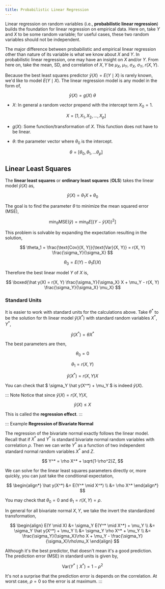 ```yaml
---
title: Probabilistic Linear Regression
---
```

Linear regression on random variables (i.e., **probabilistic linear regression**) builds the foundation for linear regression on empirical data. Here on, take $Y$ and $X$ to be some random variable; for useful cases, these two random variables should not be independent.

The major difference between probabilistic and empirical linear regression other than nature of its variable is what we know about $X$ and $Y$. In probabilistic linear regression, one may have an insight on $X$ and/or $Y$. From here on, take the mean, SD, and correlation of $X, Y$ be $\mu_X,~ \mu_Y,~ \sigma_X,~ \sigma_Y,~ r(X,Y)$.

Because the best least squares predictor $\hat y(X) = E(Y \mid X)$ is rarely known, we'd like to model $E(Y \mid X)$. The linear regression model is any model in the form of,

$$
\hat y(X)  = g(X) ~ \theta
$$

* $X$: In general a random vector prepend with the intercept term $X_0=1$.

	$$X = \left[1, X_1, X_2, \ldots, X_p \right]$$
* $g(X)$: Some function/transformation of $X$. This function does not have to be linear.
* $\theta$: the parameter vector where $\theta_0$ is the intercept.

	$$
	\theta = \left[\theta_0, \theta_1, \ldots \theta_p \right]
	$$

## Linear Least Squares

The **linear least squares** or **ordinary least squares** (**OLS**) takes the linear model $\hat y(X)$ as,

$$
\hat y(X) = \theta_1 X + \theta_0
$$

The goal is to find the parameter $\theta$ to minimize the mean squared error (MSE),

$$
\min_\theta \text{MSE}(\hat y) = \min_\theta E\left[ (Y - \hat y(X))^2 \right]
$$

This problem is solvable by expanding the expectation resulting in the solution,

$$
\theta_1 = \frac{\text{Cov}(X, Y)}{\text{Var}(X, Y)} = r(X, Y) \frac{\sigma_Y}{\sigma_X}
$$

$$
\theta_0 = E(Y) - \theta_1 E(X)
$$

Therefore the best linear model $Y$ of $X$ is,

$$
\boxed{\hat y(X) = r(X, Y) \frac{\sigma_Y}{\sigma_X} X + \mu_Y - r(X, Y) \frac{\sigma_Y}{\sigma_X} \mu_X}
$$

### Standard Units

It is easier to work with standard units for the calculations above. Take $\theta^*$ to be the solution for th linear model $\hat y(X^*)$ with standard random variables $X^*, Y^*$,

$$
\hat y(X^*) = \theta X^*
$$

The best parameters are then,

$$
\theta_0 = 0
$$

$$
\theta_1 = r(X,Y)
$$

$$
\hat y(X^*) = r(X, Y) X
$$

You can check that $ \sigma_Y \hat y(X^*) + \mu_Y $ is indeed $\hat y(X)$.

::: Note
Notice that since $\hat y(X) = r(X,Y) X$,

$$
\hat y(X) \le X
$$

This is called the **regression effect**.
:::

::: Example
**Regression of Bivariate Normal**

The regression of the bivariate normal exactly follows the linear model. Recall that if $X^*$ and $Y^*$ is standard bivariate normal random variables with correlation $\rho$. Then we can write $Y^*$ as a function of two independent standard normal random variables $X^*$ and $Z$.

$$
Y^* = \rho X^* + \sqrt{1-\rho^2}Z,
$$

We can solve for the linear least squares parameters directly or, more quickly, you can just take the conditional expectation,

$$
\begin{align*}
\hat y(X^*) &= E(Y^* \mid X^*) \\
&= \rho X^*
\end{align*}
$$

You may check that $\theta_0 = 0$ and $\theta_1 = r(X, Y) = \rho$.

In general for all bivariate normal $X, Y$, we take the invert the standardized transformation,

$$
\begin{align}
E(Y \mid X) &= \sigma_Y E(Y^* \mid X^*) + \mu_Y \\
&= \sigma_Y \hat y(X^*) + \mu_Y \\
&= \sigma_Y \rho X^* + \mu_Y \\
&= \frac{\sigma_Y}{\sigma_X}\rho X + \mu_Y - \frac{\sigma_Y}{\sigma_X}\rho\mu_X
\end{align}
$$

Although it's the best predictor, that doesn't mean it's a good prediction. The prediction error (MSE) in standard units is given by,

$$
\text{Var}(Y^* \mid X^*) = 1-\rho^2
$$

It's not a surprise that the prediction error is depends on the correlation. At worst case, $\rho=0$ so the error is at maximum.
:::
